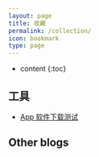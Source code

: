 ```yaml
---
layout: page
title: 收藏
permalink: /collection/
icon: bookmark
type: page
---
```


* content
{:toc}

## 工具
- [App 软件下载测试](https://cndaqiang.github.io/2017/11/23/appstore/)
## Other blogs